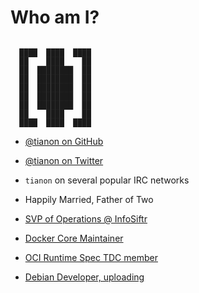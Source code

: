# Who am I?

```

  ████  ████  ████
  ██    ████    ██
  ██  ████████  ██
  ██  ████████  ██
  ██  ████████  ██
  ██  ████████  ██
  ██  ████████  ██
  ██    ████    ██
  ████  ████  ████

```

- [@tianon on GitHub](https://github.com/tianon)
- [@tianon on Twitter](https://twitter.com/tianon)
- `tianon` on several popular IRC networks
- Happily Married, Father of Two

- [SVP of Operations @ InfoSiftr](http://www.infosiftr.com)
- [Docker Core Maintainer](https://github.com/docker/docker/blob/172ca1ca8c4d5157789feb97a6424104b81a3479/MAINTAINERS#L42)
- [OCI Runtime Spec TDC member](https://github.com/opencontainers/runtime-spec/blob/9d1998240a15ff6d226c2d4353b6dd6259728760/MAINTAINERS#L8)
- [Debian Developer, uploading](https://nm.debian.org/public/person/tianon)

